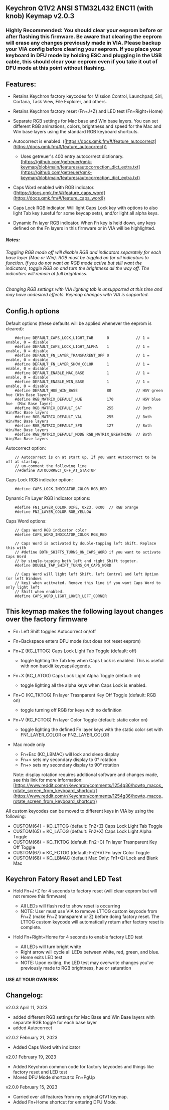 ## Keychron Q1V2 ANSI STM32L432 ENC11 (with knob) Keymap v2.0.3

### Highly Recommended: You should clear your eeprom before or after flashing this firmware. Be aware that clearing the eeprom will erase any changes previously made in VIA. Please backup your VIA config before clearing your eeprom. If you place your keyboard in DFU mode by holding ESC and plugging in the USB cable, this should clear your eeprom even if you take it out of DFU mode at this point without flashing.

## Features:
- Retains Keychron factory keycodes for Mission Control, Launchpad, Siri, Cortana, Task View, File Explorer, and others.

- Retains Keychron factory reset (Fn+J+Z) and LED test (Fn+Right+Home)

- Separate RGB settings for Mac base and Win base layers. You can set different RGB animations, colors, brightness and speed for the Mac and Win base layers using the standard RGB keyboard shortcuts.

- Autocorrect is enabled. ([https://docs.qmk.fm/#/feature_autocorrect](https://docs.qmk.fm/#/feature_autocorrect))
    - Uses getreuer's 400 entry autocorrect dictionary.   
    [https://github.com/getreuer/qmk-keymap/blob/main/features/autocorrection_dict_extra.txt](https://github.com/getreuer/qmk-keymap/blob/main/features/autocorrection_dict_extra.txt)

- Caps Word enabled with RGB indicator. ([https://docs.qmk.fm/#/feature_caps_word](https://docs.qmk.fm/#/feature_caps_word))

- Caps Lock RGB indicator. Will light Caps Lock key with options to also light Tab key (useful for some keycap sets), and/or light all alpha keys.

- Dynamic Fn layer RGB indicator. When Fn key is held down, any keys defined on the Fn layers in this firmware or in VIA will be highlighted.

##### Notes:   

###### Toggling RGB mode off will disable RGB and indicators separately for each base layer (Mac or Win). RGB must be toggled on for all indicators to function. If you do not want an RGB mode active but still want the indicators, toggle RGB on and turn the brightness all the way off. The indicators will remain at full brightness.
###### Changing RGB settings with VIA lighting tab is unsupported at this time and may have undesired effects. Keymap changes with VIA is supported.

## Config.h options

Default options (these defaults will be applied whenever the eeprom is cleared):

```
    #define DEFAULT_CAPS_LOCK_LIGHT_TAB      0            // 1 = enable, 0 = disable
    #define DEFAULT_CAPS_LOCK_LIGHT_ALPHA    1            // 1 = enable, 0 = disable
    #define DEFAULT_FN_LAYER_TRANSPARENT_OFF 0            // 1 = enable, 0 = disable
    #define DEFAULT_FN_LAYER_SHOW_COLOR      1            // 1 = enable, 0 = disable
    #define DEFAULT_ENABLE_MAC_BASE          1            // 1 = enable, 0 = disable
    #define DEFAULT_ENABLE_WIN_BASE          1            // 1 = enable, 0 = disable
    #define DEFAULT_HUE_WIN_BASE             80           // HSV green hue (Win Base layer)
    #define RGB_MATRIX_DEFAULT_HUE           170          // HSV blue hue  (Mac Base layer)
    #define RGB_MATRIX_DEFAULT_SAT           255          // Both Win/Mac Base layers
    #define RGB_MATRIX_DEFAULT_VAL           255          // Both Win/Mac Base layers
    #define RGB_MATRIX_DEFAULT_SPD           127          // Both Win/Mac Base layers
    #define RGB_MATRIX_DEFAULT_MODE RGB_MATRIX_BREATHING  // Both Win/Mac Base layers
```   

Autocorrect option:

```
    // Autocorrect is on at start up. If you want Autocorrect to be off at startup,
    // un-comment the following line
    //#define AUTOCORRECT_OFF_AT_STARTUP
```

Caps Lock RGB indicator option:

```
    #define CAPS_LOCK_INDICATOR_COLOR RGB_RED
```

Dynamic Fn Layer RGB indicator options:

```
    #define FN1_LAYER_COLOR 0xFE, 0x23, 0x00  // RGB orange
    #define FN2_LAYER_COLOR RGB_YELLOW
```

Caps Word options:

```
    // Caps Word RGB indicator color
    #define CAPS_WORD_INDICATOR_COLOR RGB_RED

    // Caps Word is activated by double-tapping left Shift. Replace this with 
    // #define BOTH_SHIFTS_TURNS_ON_CAPS_WORD if you want to activate Caps Word 
    // by single-tapping both left and right Shift togeter. 
    #define DOUBLE_TAP_SHIFT_TURNS_ON_CAPS_WORD

    // Caps Word will light left Shift, left Control and left Option (or left Windows
    // key) when acitvated. Remove this line if you want Caps Word to only light left
    // Shift when enabled.
    #define CAPS_WORD_LIGHT_LOWER_LEFT_CORNER
```

## This keymap makes the following layout changes over the factory firmware

- Fn+Left Shift toggles Autocorrect on/off
- Fn+Backspace enters DFU mode (but does not reset eeprom)
- Fn+Z (KC_LTTOG) Caps Lock Light Tab Toggle (default: off)
    - toggle lighting the Tab key when Caps Lock is enabled. This is useful with non backlit keycaps/legends. 
- Fn+X (KC_LATOG) Caps Lock Light Alpha Toggle (default: on)
    - toggle lighting all the alpha keys when Caps Lock is enabled. 
- Fn+C (KC_TKTOG) Fn layer Trasnparent Key Off Toggle (default: RGB on)
    - toggle turning off RGB for keys with no definition 
- Fn+V (KC_FCTOG) Fn layer Color Toggle (default: static color on)
    - toggle lighting the defined Fn layer keys with the static color set with FN1_LAYER_COLOR or FN2_LAYER_COLOR 

- Mac mode only
    - Fn+Esc (KC_LBMAC) will lock and sleep display
    - Fn+< sets my secondary display to 0° rotation
    - Fn+> sets my secondary display to 90° rotation
    
    Note: display rotation requires additional software and changes made, see this link for more information:   
    [https://www.reddit.com/r/Keychron/comments/1254g36/howto_macos_rotate_screen_from_keyboard_shortcut/](https://www.reddit.com/r/Keychron/comments/1254g36/howto_macos_rotate_screen_from_keyboard_shortcut/)

All custom keycodes can be moved to different keys in VIA by using the following:
- CUSTOM(64) = KC_LTTOG (default: Fn2+Z) Caps Lock Light Tab Toggle
- CUSTOM(65) = KC_LATOG (default: Fn2+X) Caps Lock Light Alpha Toggle
- CUSTOM(66) = KC_TKTOG (default: Fn2+C) Fn layer Trasnparent Key Off Toggle
- CUSTOM(67) = KC_FCTOG (default: Fn2+V) Fn layer Color Toggle
- CUSTOM(68) = KC_LBMAC (default Mac Only: Fn1+Q) Lock and Blank Mac

## Keychron Fatory Reset and LED Test

- Hold Fn+J+Z for 4 seconds to factory reset (will clear eeprom but will not remove this firmware)
    - All LEDs will flash red to show reset is occurring
    - NOTE: User must use VIA to remove LTTOG custom keycode from Fn+Z (make Fn+Z transparent or Z) before doing factory reset. The LTTOG custom keycode will automatically return after factory reset is complete. 

- Hold Fn+Right+Home for 4 seconds to enable factory LED test
    - All LEDs will turn bright white
    - Right arrow will cycle all LEDs between white, red, green, and blue.
    - Home exits LED test
    - NOTE: Upon exiting, the LED test may overwrite changes you've previously made to RGB brightness, hue or saturation


#### USE AT YOUR OWN RISK

## Changelog:
v2.0.3  April 11, 2023
- added different RGB settings for Mac Base and Win Base layers with separate RGB toggle for each base layer
- added Autocorrect

v2.0.2  February 21, 2023
- Added Caps Word with indicator

v2.0.1  February 19, 2023
- Added Keychron common code for factory keycodes and things like factory reset and LED test
- Moved DFU Mode shortcut to Fn+PgUp

v2.0.0  February 15, 2023 
- Carried over all features from my original Q1V1 keymap.
- Added Fn+Home shortcut for entering DFU Mode. 
